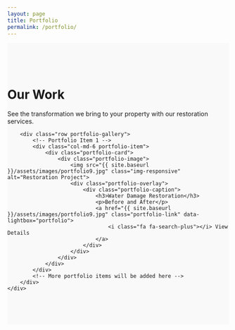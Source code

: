 ```yaml
---
layout: page
title: Portfolio
permalink: /portfolio/
---
```


<div class="portfolio-section">
    <div class="container">
        <div class="row">
            <div class="col-lg-12">
                <h1 class="page-header">Our Work</h1>
                <p class="lead">See the transformation we bring to your property with our restoration services.</p>
            </div>
        </div>

        <div class="row portfolio-gallery">
            <!-- Portfolio Item 1 -->
            <div class="col-md-6 portfolio-item">
                <div class="portfolio-card">
                    <div class="portfolio-image">
                        <img src="{{ site.baseurl }}/assets/images/portfolio9.jpg" class="img-responsive" alt="Restoration Project">
                        <div class="portfolio-overlay">
                            <div class="portfolio-caption">
                                <h3>Water Damage Restoration</h3>
                                <p>Before and After</p>
                                <a href="{{ site.baseurl }}/assets/images/portfolio9.jpg" class="portfolio-link" data-lightbox="portfolio">
                                    <i class="fa fa-search-plus"></i> View Details
                                </a>
                            </div>
                        </div>
                    </div>
                </div>
            </div>
            <!-- More portfolio items will be added here -->
        </div>
    </div>
</div>

<!-- Add this to your main CSS file -->
<style>
.portfolio-section {
    padding: 60px 0;
    background-color: #f9f9f9;
}

.portfolio-gallery {
    margin-top: 30px;
}

.portfolio-card {
    margin-bottom: 30px;
    box-shadow: 0 4px 8px rgba(0,0,0,0.1);
    transition: transform 0.3s ease;
}

.portfolio-card:hover {
    transform: translateY(-5px);
}

.portfolio-image {
    position: relative;
    overflow: hidden;
}

.portfolio-image img {
    width: 100%;
    height: auto;
    transition: transform 0.3s ease;
}

.portfolio-overlay {
    position: absolute;
    top: 0;
    left: 0;
    width: 100%;
    height: 100%;
    background: rgba(44, 62, 80, 0.85); /* Dark blue with transparency */
    opacity: 0;
    transition: opacity 0.3s ease;
    display: flex;
    align-items: center;
    justify-content: center;
}

.portfolio-card:hover .portfolio-overlay {
    opacity: 1;
}

.portfolio-card:hover img {
    transform: scale(1.1);
}

.portfolio-caption {
    text-align: center;
    color: white;
    padding: 20px;
}

.portfolio-caption h3 {
    margin: 0 0 10px;
    font-size: 1.5em;
}

.portfolio-caption p {
    margin: 0 0 15px;
    font-size: 1.1em;
}

.portfolio-link {
    display: inline-block;
    padding: 8px 20px;
    background: white;
    color: #2c3e50; /* Dark blue to match overlay */
    text-decoration: none;
    border-radius: 4px;
    transition: all 0.3s ease;
}

.portfolio-link:hover {
    background: #f8f8f8;
    color: #2c3e50;
    text-decoration: none;
    transform: translateY(-2px);
}

.portfolio-link i {
    margin-right: 5px;
}
</style>

<!-- Add this to your main JavaScript file or create a new one -->
<script>
$(document).ready(function() {
    // Initialize lightbox
    $('.portfolio-link').magnificPopup({
        type: 'image',
        gallery: {
            enabled: true
        },
        zoom: {
            enabled: true,
            duration: 300,
            easing: 'ease-in-out'
        }
    });
});
</script> 